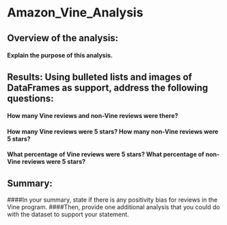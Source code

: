 # Amazon_Vine_Analysis

## Overview of the analysis: 
#### Explain the purpose of this analysis.

## Results: Using bulleted lists and images of DataFrames as support, address the following questions:
#### How many Vine reviews and non-Vine reviews were there?
#### How many Vine reviews were 5 stars? How many non-Vine reviews were 5 stars?
#### What percentage of Vine reviews were 5 stars? What percentage of non-Vine reviews were 5 stars?

## Summary: 
####In your summary, state if there is any positivity bias for reviews in the Vine program. 
####Then, provide one additional analysis that you could do with the dataset to support your statement.
